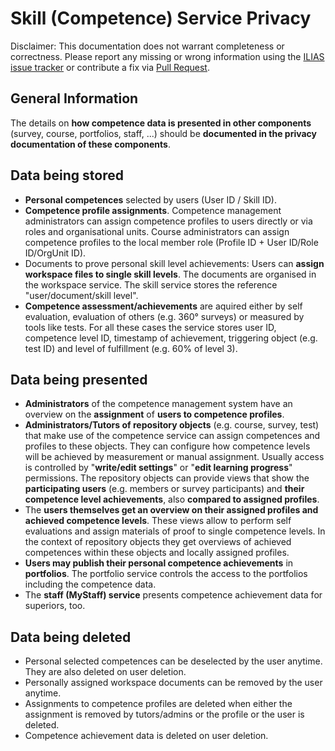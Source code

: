 # Skill (Competence) Service Privacy

Disclaimer: This documentation does not warrant completeness or correctness. Please report any missing or wrong information using the [ILIAS issue tracker](https://mantis.ilias.de) or contribute a fix via [Pull Request](docs/development/contributing.md#pull-request-to-the-repositories).

## General Information
The details on **how competence data is presented in other components** (survey, course, portfolios, staff, ...) should be **documented in the privacy documentation of these components**.

## Data being stored

- **Personal competences** selected by users (User ID / Skill ID).
- **Competence profile assignments**. Competence management administrators can assign competence profiles to users directly or via roles and organisational units. Course administrators can assign competence profiles to the local member role (Profile ID + User ID/Role ID/OrgUnit ID).
- Documents to prove personal skill level achievements: Users can **assign workspace files to single skill levels**. The documents are organised in the workspace service. The skill service stores the reference "user/document/skill level".
- **Competence assessment/achievements** are aquired either by self evaluation, evaluation of others (e.g. 360° surveys) or measured by tools like tests. For all these cases the service stores user ID, competence level ID, timestamp of achievement, triggering object (e.g. test ID) and level of fulfillment (e.g. 60% of level 3).

## Data being presented

- **Administrators** of the competence management system have an overview on the **assignment** of **users to competence profiles**.
- **Administrators/Tutors of repository objects** (e.g. course, survey, test) that make use of the competence service can assign competences and profiles to these objects. They can configure how competence levels will be achieved by measurement or manual assignment. Usually access is controlled by "**write/edit settings**" or "**edit learning progress**" permissions. The repository objects can provide views that show the **participating users** (e.g. members or survey participants) and **their competence level achievements**, also **compared to assigned profiles**.
- The **users themselves get an overview on their assigned profiles and achieved competence levels**. These views allow to perform self evaluations and assign materials of proof to single competence levels. In the context of repository objects they get overviews of achieved competences within these objects and locally assigned profiles.
- **Users may publish their personal competence achievements** in **portfolios**. The portfolio service controls the access to the portfolios including the competence data.
- The **staff (MyStaff) service** presents competence achievement data for superiors, too.

## Data being deleted

- Personal selected competences can be deselected by the user anytime. They are also deleted on user deletion.
- Personally assigned workspace documents can be removed by the user anytime.
- Assignments to competence profiles are deleted when either the assignment is removed by tutors/admins or the profile or the user is deleted.
- Competence achievement data is deleted on user deletion.

